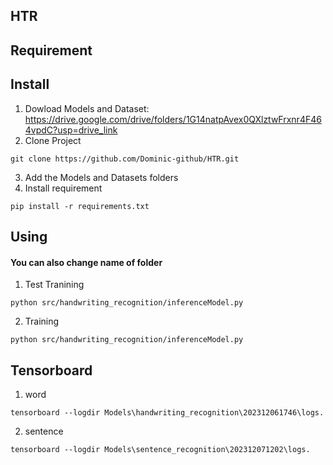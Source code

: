 ## HTR

## Requirement

## Install

1. Dowload Models and Dataset: https://drive.google.com/drive/folders/1G14natpAvex0QXlztwFrxnr4F464vpdC?usp=drive_link
2. Clone Project

```
git clone https://github.com/Dominic-github/HTR.git
```

3. Add the Models and Datasets folders
4. Install requirement

```
pip install -r requirements.txt
```

## Using

#### **You can also change name of folder**

1. Test Tranining

```
python src/handwriting_recognition/inferenceModel.py
```

2. Training

```
python src/handwriting_recognition/inferenceModel.py
```

## Tensorboard

1. word

```
tensorboard --logdir Models\handwriting_recognition\202312061746\logs.
```

2. sentence

```
tensorboard --logdir Models\sentence_recognition\202312071202\logs.
```
